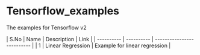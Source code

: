 # Tensorflow_examples
The examples for Tensorflow v2

| S.No | Name | Description |   Link	| 
| ---------- | ---------- | -------------------------- |
| 1 | Linear Regression |   Example for linear regression  | 

